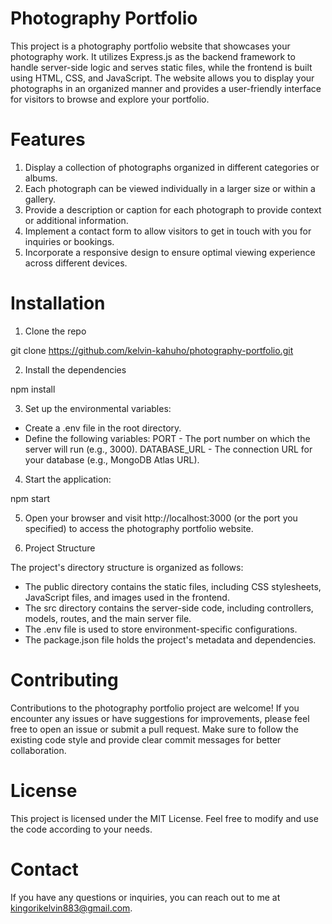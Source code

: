 # Photography Portfolio

This project is a photography portfolio website that showcases your photography work. It utilizes Express.js as the backend framework to handle server-side logic and serves static files, while the frontend is built using HTML, CSS, and JavaScript. The website allows you to display your photographs in an organized manner and provides a user-friendly interface for visitors to browse and explore your portfolio.

# Features

1. Display a collection of photographs organized in different categories or albums.
2. Each photograph can be viewed individually in a larger size or within a gallery.
3. Provide a description or caption for each photograph to provide context or additional information.
4. Implement a contact form to allow visitors to get in touch with you for inquiries or bookings.
5. Incorporate a responsive design to ensure optimal viewing experience across different devices.

# Installation

1. Clone the repo

git clone https://github.com/kelvin-kahuho/photography-portfolio.git

2. Install the dependencies

npm install

3. Set up the environmental variables:

- Create a .env file in the root directory.
- Define the following variables:
        PORT - The port number on which the server will run (e.g., 3000).
        DATABASE_URL - The connection URL for your database (e.g., MongoDB Atlas URL).

4. Start the application:

npm start

5. Open your browser and visit http://localhost:3000 (or the port you specified) to access the photography portfolio website.

6. Project Structure

The project's directory structure is organized as follows:

- The public directory contains the static files, including CSS stylesheets, JavaScript files, and images used in the frontend.
- The src directory contains the server-side code, including controllers, models, routes, and the main server file.
- The .env file is used to store environment-specific configurations.
- The package.json file holds the project's metadata and dependencies.

# Contributing

Contributions to the photography portfolio project are welcome! If you encounter any issues or have suggestions for improvements, please feel free to open an issue or submit a pull request. Make sure to follow the existing code style and provide clear commit messages for better collaboration.

# License

This project is licensed under the MIT License. Feel free to modify and use the code according to your needs.

# Contact

If you have any questions or inquiries, you can reach out to me at kingorikelvin883@gmail.com.